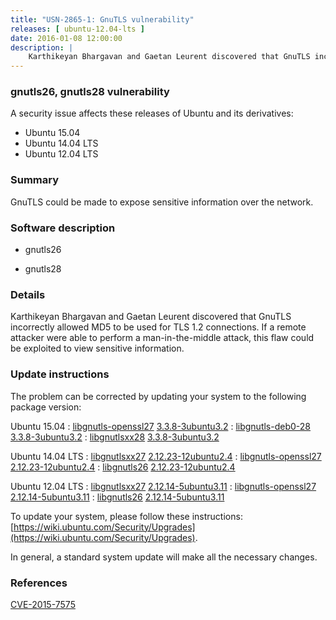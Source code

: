 ```yaml
---
title: "USN-2865-1: GnuTLS vulnerability"
releases: [ ubuntu-12.04-lts ]
date: 2016-01-08 12:00:00
description: |
    Karthikeyan Bhargavan and Gaetan Leurent discovered that GnuTLS incorrectly allowed MD5 to be used for TLS 1.2 connections. If a remote attacker were able to perform a man-in-the-middle attack, this flaw could be exploited to view sensitive information. 
--- 
```

 
### gnutls26, gnutls28 vulnerability

A security issue affects these releases of Ubuntu and its derivatives:

* Ubuntu 15.04
* Ubuntu 14.04 LTS
* Ubuntu 12.04 LTS

### Summary

GnuTLS could be made to expose sensitive information over the network. 

### Software description

* gnutls26 

* gnutls28 

### Details

Karthikeyan Bhargavan and Gaetan Leurent discovered that GnuTLS incorrectly allowed MD5 to be used for TLS 1.2 connections. If a remote attacker were able to perform a man-in-the-middle attack, this flaw could be exploited to view sensitive information. 

### Update instructions

The problem can be corrected by updating your system to the following package version:

Ubuntu 15.04
 : [libgnutls-openssl27](https://launchpad.net/ubuntu/+source/gnutls28) <span> [3.3.8-3ubuntu3.2](https://launchpad.net/ubuntu/+source/gnutls28/3.3.8-3ubuntu3.2) </span> 
 : [libgnutls-deb0-28](https://launchpad.net/ubuntu/+source/gnutls28) <span> [3.3.8-3ubuntu3.2](https://launchpad.net/ubuntu/+source/gnutls28/3.3.8-3ubuntu3.2) </span> 
 : [libgnutlsxx28](https://launchpad.net/ubuntu/+source/gnutls28) <span> [3.3.8-3ubuntu3.2](https://launchpad.net/ubuntu/+source/gnutls28/3.3.8-3ubuntu3.2) </span> 

Ubuntu 14.04 LTS
 : [libgnutlsxx27](https://launchpad.net/ubuntu/+source/gnutls26) <span> [2.12.23-12ubuntu2.4](https://launchpad.net/ubuntu/+source/gnutls26/2.12.23-12ubuntu2.4) </span> 
 : [libgnutls-openssl27](https://launchpad.net/ubuntu/+source/gnutls26) <span> [2.12.23-12ubuntu2.4](https://launchpad.net/ubuntu/+source/gnutls26/2.12.23-12ubuntu2.4) </span> 
 : [libgnutls26](https://launchpad.net/ubuntu/+source/gnutls26) <span> [2.12.23-12ubuntu2.4](https://launchpad.net/ubuntu/+source/gnutls26/2.12.23-12ubuntu2.4) </span> 

Ubuntu 12.04 LTS
 : [libgnutlsxx27](https://launchpad.net/ubuntu/+source/gnutls26) <span> [2.12.14-5ubuntu3.11](https://launchpad.net/ubuntu/+source/gnutls26/2.12.14-5ubuntu3.11) </span> 
 : [libgnutls-openssl27](https://launchpad.net/ubuntu/+source/gnutls26) <span> [2.12.14-5ubuntu3.11](https://launchpad.net/ubuntu/+source/gnutls26/2.12.14-5ubuntu3.11) </span> 
 : [libgnutls26](https://launchpad.net/ubuntu/+source/gnutls26) <span> [2.12.14-5ubuntu3.11](https://launchpad.net/ubuntu/+source/gnutls26/2.12.14-5ubuntu3.11) </span> 

To update your system, please follow these instructions: [https://wiki.ubuntu.com/Security/Upgrades](https://wiki.ubuntu.com/Security/Upgrades).

In general, a standard system update will make all the necessary changes. 

### References

 [CVE-2015-7575](http://people.ubuntu.com/~ubuntu-security/cve/CVE-2015-7575)
 
